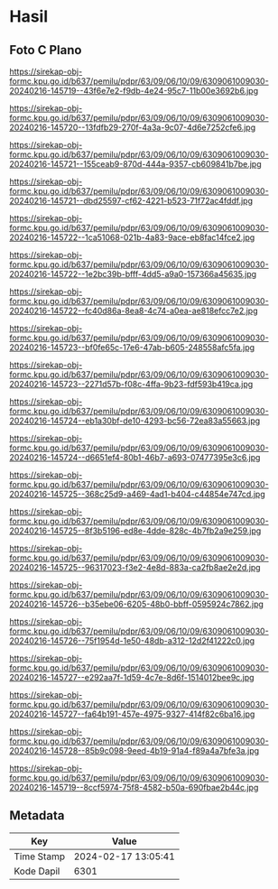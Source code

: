 # Hasil

## Foto C Plano

https://sirekap-obj-formc.kpu.go.id/b637/pemilu/pdpr/63/09/06/10/09/6309061009030-20240216-145719--43f6e7e2-f9db-4e24-95c7-11b00e3692b6.jpg

https://sirekap-obj-formc.kpu.go.id/b637/pemilu/pdpr/63/09/06/10/09/6309061009030-20240216-145720--13fdfb29-270f-4a3a-9c07-4d6e7252cfe6.jpg

https://sirekap-obj-formc.kpu.go.id/b637/pemilu/pdpr/63/09/06/10/09/6309061009030-20240216-145721--155ceab9-870d-444a-9357-cb609841b7be.jpg

https://sirekap-obj-formc.kpu.go.id/b637/pemilu/pdpr/63/09/06/10/09/6309061009030-20240216-145721--dbd25597-cf62-4221-b523-71f72ac4fddf.jpg

https://sirekap-obj-formc.kpu.go.id/b637/pemilu/pdpr/63/09/06/10/09/6309061009030-20240216-145722--1ca51068-021b-4a83-9ace-eb8fac14fce2.jpg

https://sirekap-obj-formc.kpu.go.id/b637/pemilu/pdpr/63/09/06/10/09/6309061009030-20240216-145722--1e2bc39b-bfff-4dd5-a9a0-157366a45635.jpg

https://sirekap-obj-formc.kpu.go.id/b637/pemilu/pdpr/63/09/06/10/09/6309061009030-20240216-145722--fc40d86a-8ea8-4c74-a0ea-ae818efcc7e2.jpg

https://sirekap-obj-formc.kpu.go.id/b637/pemilu/pdpr/63/09/06/10/09/6309061009030-20240216-145723--bf0fe65c-17e6-47ab-b605-248558afc5fa.jpg

https://sirekap-obj-formc.kpu.go.id/b637/pemilu/pdpr/63/09/06/10/09/6309061009030-20240216-145723--2271d57b-f08c-4ffa-9b23-fdf593b419ca.jpg

https://sirekap-obj-formc.kpu.go.id/b637/pemilu/pdpr/63/09/06/10/09/6309061009030-20240216-145724--eb1a30bf-de10-4293-bc56-72ea83a55663.jpg

https://sirekap-obj-formc.kpu.go.id/b637/pemilu/pdpr/63/09/06/10/09/6309061009030-20240216-145724--d6651ef4-80b1-46b7-a693-07477395e3c6.jpg

https://sirekap-obj-formc.kpu.go.id/b637/pemilu/pdpr/63/09/06/10/09/6309061009030-20240216-145725--368c25d9-a469-4ad1-b404-c44854e747cd.jpg

https://sirekap-obj-formc.kpu.go.id/b637/pemilu/pdpr/63/09/06/10/09/6309061009030-20240216-145725--8f3b5196-ed8e-4dde-828c-4b7fb2a9e259.jpg

https://sirekap-obj-formc.kpu.go.id/b637/pemilu/pdpr/63/09/06/10/09/6309061009030-20240216-145725--96317023-f3e2-4e8d-883a-ca2fb8ae2e2d.jpg

https://sirekap-obj-formc.kpu.go.id/b637/pemilu/pdpr/63/09/06/10/09/6309061009030-20240216-145726--b35ebe06-6205-48b0-bbff-0595924c7862.jpg

https://sirekap-obj-formc.kpu.go.id/b637/pemilu/pdpr/63/09/06/10/09/6309061009030-20240216-145726--75f1954d-1e50-48db-a312-12d2f41222c0.jpg

https://sirekap-obj-formc.kpu.go.id/b637/pemilu/pdpr/63/09/06/10/09/6309061009030-20240216-145727--e292aa7f-1d59-4c7e-8d6f-1514012bee9c.jpg

https://sirekap-obj-formc.kpu.go.id/b637/pemilu/pdpr/63/09/06/10/09/6309061009030-20240216-145727--fa64b191-457e-4975-9327-414f82c6ba16.jpg

https://sirekap-obj-formc.kpu.go.id/b637/pemilu/pdpr/63/09/06/10/09/6309061009030-20240216-145728--85b9c098-9eed-4b19-91a4-f89a4a7bfe3a.jpg

https://sirekap-obj-formc.kpu.go.id/b637/pemilu/pdpr/63/09/06/10/09/6309061009030-20240216-145719--8ccf5974-75f8-4582-b50a-690fbae2b44c.jpg


## Metadata

| Key        | Value               |
| ---------- | ------------------- |
| Time Stamp | 2024-02-17 13:05:41 |
| Kode Dapil | 6301                |



